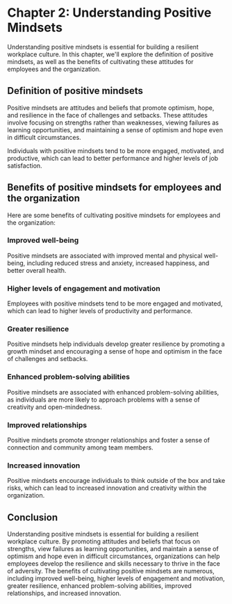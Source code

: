 Chapter 2: Understanding Positive Mindsets
==========================================

Understanding positive mindsets is essential for building a resilient workplace culture. In this chapter, we'll explore the definition of positive mindsets, as well as the benefits of cultivating these attitudes for employees and the organization.

Definition of positive mindsets
-------------------------------

Positive mindsets are attitudes and beliefs that promote optimism, hope, and resilience in the face of challenges and setbacks. These attitudes involve focusing on strengths rather than weaknesses, viewing failures as learning opportunities, and maintaining a sense of optimism and hope even in difficult circumstances.

Individuals with positive mindsets tend to be more engaged, motivated, and productive, which can lead to better performance and higher levels of job satisfaction.

Benefits of positive mindsets for employees and the organization
----------------------------------------------------------------

Here are some benefits of cultivating positive mindsets for employees and the organization:

### Improved well-being

Positive mindsets are associated with improved mental and physical well-being, including reduced stress and anxiety, increased happiness, and better overall health.

### Higher levels of engagement and motivation

Employees with positive mindsets tend to be more engaged and motivated, which can lead to higher levels of productivity and performance.

### Greater resilience

Positive mindsets help individuals develop greater resilience by promoting a growth mindset and encouraging a sense of hope and optimism in the face of challenges and setbacks.

### Enhanced problem-solving abilities

Positive mindsets are associated with enhanced problem-solving abilities, as individuals are more likely to approach problems with a sense of creativity and open-mindedness.

### Improved relationships

Positive mindsets promote stronger relationships and foster a sense of connection and community among team members.

### Increased innovation

Positive mindsets encourage individuals to think outside of the box and take risks, which can lead to increased innovation and creativity within the organization.

Conclusion
----------

Understanding positive mindsets is essential for building a resilient workplace culture. By promoting attitudes and beliefs that focus on strengths, view failures as learning opportunities, and maintain a sense of optimism and hope even in difficult circumstances, organizations can help employees develop the resilience and skills necessary to thrive in the face of adversity. The benefits of cultivating positive mindsets are numerous, including improved well-being, higher levels of engagement and motivation, greater resilience, enhanced problem-solving abilities, improved relationships, and increased innovation.
